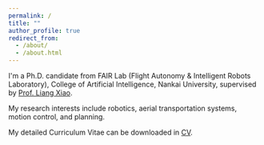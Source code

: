 ```yaml
---
permalink: /
title: ""
author_profile: true
redirect_from: 
  - /about/
  - /about.html
---
```



I'm a Ph.D. candidate from FAIR Lab (Flight Autonomy & Intelligent Robots Laboratory), College of Artificial Intelligence, Nankai University, supervised by [Prof. Liang Xiao](https://ai.nankai.edu.cn/info/1034/4844.htm).

My research interests include robotics, aerial transportation systems, motion control, and planning.

My detailed Curriculum Vitae can be downloaded in [CV](/CV/main.pdf).
